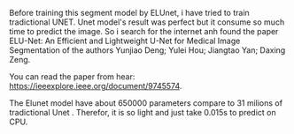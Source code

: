 Before training this segment model by ELUnet, i have tried to train tradictional UNET. Unet model's result was perfect but 
it consume so much time to predict the image. So i search for the internet anh found the paper ELU-Net: An Efficient and Lightweight U-Net for Medical Image Segmentation of the authors Yunjiao Deng; Yulei Hou; Jiangtao Yan; Daxing Zeng. 

You can read the paper from hear: https://ieeexplore.ieee.org/document/9745574.

The Elunet model have about 650000 parameters compare to 31 milions of tradictional Unet . Therefor, it is so light and just take 0.015s to predict on CPU. 
